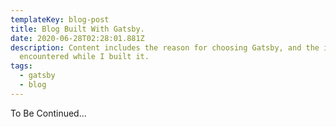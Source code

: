 ```yaml
---
templateKey: blog-post
title: Blog Built With Gatsby.
date: 2020-06-28T02:28:01.881Z
description: Content includes the reason for choosing Gatsby, and the issues I
  encountered while I built it.
tags:
  - gatsby
  - blog
---
```

To Be Continued...